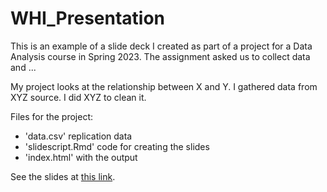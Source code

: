 # WHI_Presentation

This is an example of a slide deck I created as part of a project for a Data Analysis course in Spring 2023. The assignment asked us to collect data and ... 

My project looks at the relationship between X and Y. I gathered data from XYZ source. I did XYZ to clean it. 

Files for the project:
- 'data.csv' replication data
- 'slidescript.Rmd' code for creating the slides
- 'index.html' with the output

See the slides at [this link](https://failed-gymnast.github.io/WHI_Presentation/).
